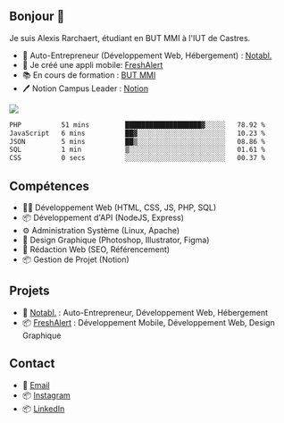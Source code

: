 ## Bonjour 👋

Je suis Alexis Rarchaert, étudiant en BUT MMI à l'IUT de Castres.

- 🌱 Auto-Entrepreneur (Développement Web, Hébergement) : [Notabl.](https://notabl.fr)
- 🌱 Je créé une appli mobile: [FreshAlert](https://freshalert.fr)
- 📚 En cours de formation : [BUT MMI](https://mmi.iut-tlse3.fr)
- 🖊️ Notion Campus Leader : [Notion](https://www.ntn.so/alexisr)

![](http://github-profile-summary-cards.vercel.app/api/cards/profile-details?username=alexis-rarchaert&theme=dark)
<!--START_SECTION:waka-->

```txt
PHP          51 mins         ███████████████████▓░░░░░   78.92 %
JavaScript   6 mins          ██▓░░░░░░░░░░░░░░░░░░░░░░   10.23 %
JSON         5 mins          ██▒░░░░░░░░░░░░░░░░░░░░░░   08.86 %
SQL          1 min           ▒░░░░░░░░░░░░░░░░░░░░░░░░   01.61 %
CSS          0 secs          ░░░░░░░░░░░░░░░░░░░░░░░░░   00.37 %
```

<!--END_SECTION:waka-->

## Compétences
- 👨‍💻 Développement Web (HTML, CSS, JS, PHP, SQL)
- 📦 Développement d'API (NodeJS, Express)
- ⚙️ Administration Système (Linux, Apache)
- 🎨 Design Graphique (Photoshop, Illustrator, Figma)
- 📝 Rédaction Web (SEO, Référencement)
- 📦 Gestion de Projet (Notion)


## Projets
- 🚀 [Notabl.](https://notabl.fr) : Auto-Entrepreneur, Développement Web, Hébergement
- 📦 [FreshAlert](https://freshalert.fr) : Développement Mobile, Développement Web, Design Graphique

## Contact
- 📧 [Email](mailto:bonjour@alexis-rarchaert.fr)
- 📦 [Instagram](https://instagram.com/rrchrt-alexis)
- 📦 [LinkedIn](https://linkedin.com/in/alexis-rarchaert)
